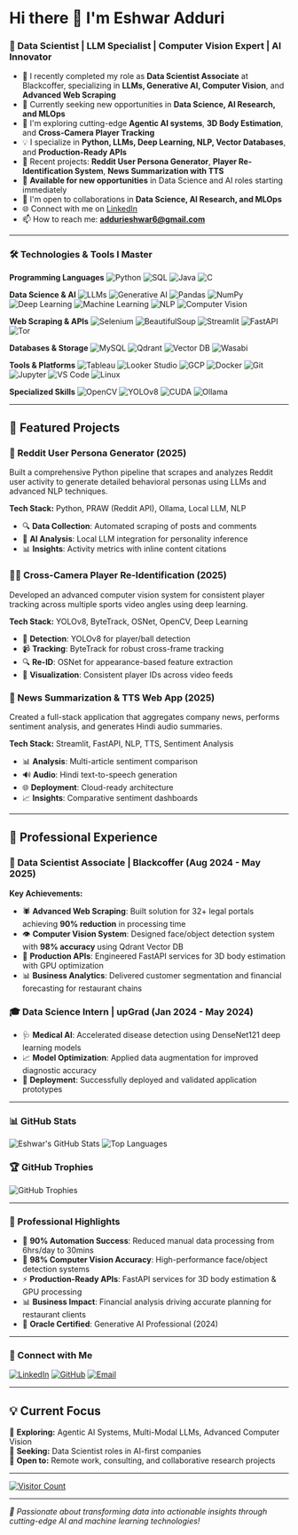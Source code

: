 # Hi there 👋 I'm Eshwar Adduri

### 🚀 Data Scientist | LLM Specialist | Computer Vision Expert | AI Innovator

- 🔭 I recently completed my role as **Data Scientist Associate** at Blackcoffer, specializing in **LLMs, Generative AI, Computer Vision**, and **Advanced Web Scraping**
- 🎯 Currently seeking new opportunities in **Data Science, AI Research, and MLOps**
- 🌱 I'm exploring cutting-edge **Agentic AI systems**, **3D Body Estimation**, and **Cross-Camera Player Tracking**
- 💡 I specialize in **Python, LLMs, Deep Learning, NLP, Vector Databases**, and **Production-Ready APIs**
- 🎯 Recent projects: **Reddit User Persona Generator**, **Player Re-Identification System**, **News Summarization with TTS**
- 🚀 **Available for new opportunities** in Data Science and AI roles starting immediately
- 🤝 I'm open to collaborations in **Data Science, AI Research, and MLOps**
- 🌐 Connect with me on [LinkedIn](https://linkedin.com/in/eshwaradduri)
- 📫 How to reach me: **addurieshwar6@gmail.com**

---

### 🛠️ Technologies & Tools I Master

**Programming Languages**
![Python](https://img.shields.io/badge/Python-3776AB?style=for-the-badge&logo=python&logoColor=white)
![SQL](https://img.shields.io/badge/SQL-4479A1?style=for-the-badge&logo=mysql&logoColor=white)
![Java](https://img.shields.io/badge/Java-ED8B00?style=for-the-badge&logo=openjdk&logoColor=white)
![C](https://img.shields.io/badge/C-00599C?style=for-the-badge&logo=c&logoColor=white)

**Data Science & AI**
![LLMs](https://img.shields.io/badge/LLMs-FF6F00?style=for-the-badge)
![Generative AI](https://img.shields.io/badge/Generative%20AI-4285F4?style=for-the-badge)
![Pandas](https://img.shields.io/badge/Pandas-150458?style=for-the-badge&logo=pandas&logoColor=white)
![NumPy](https://img.shields.io/badge/Numpy-013243?style=for-the-badge&logo=numpy&logoColor=white)
![Deep Learning](https://img.shields.io/badge/Deep%20Learning-673ab7?style=for-the-badge)
![Machine Learning](https://img.shields.io/badge/Machine%20Learning-FF6F00?style=for-the-badge)
![NLP](https://img.shields.io/badge/NLP-purple?style=for-the-badge)
![Computer Vision](https://img.shields.io/badge/Computer%20Vision-darkblue?style=for-the-badge)

**Web Scraping & APIs**
![Selenium](https://img.shields.io/badge/Selenium-43B02A?style=for-the-badge&logo=selenium&logoColor=white)
![BeautifulSoup](https://img.shields.io/badge/BeautifulSoup-3776AB?style=for-the-badge)
![Streamlit](https://img.shields.io/badge/Streamlit-FF4B4B?style=for-the-badge&logo=streamlit&logoColor=white)
![FastAPI](https://img.shields.io/badge/FastAPI-009688?style=for-the-badge&logo=fastapi&logoColor=white)
![Tor](https://img.shields.io/badge/Tor-7D4698?style=for-the-badge&logo=tor&logoColor=white)

**Databases & Storage**
![MySQL](https://img.shields.io/badge/MySQL-00000F?style=for-the-badge&logo=mysql&logoColor=white)
![Qdrant](https://img.shields.io/badge/Qdrant-FF6B6B?style=for-the-badge)
![Vector DB](https://img.shields.io/badge/Vector%20DB-4CAF50?style=for-the-badge)
![Wasabi](https://img.shields.io/badge/Wasabi-00A86B?style=for-the-badge)

**Tools & Platforms**
![Tableau](https://img.shields.io/badge/Tableau-E97627?style=for-the-badge&logo=tableau&logoColor=white)
![Looker Studio](https://img.shields.io/badge/Looker%20Studio-4285F4?style=for-the-badge)
![GCP](https://img.shields.io/badge/Google%20Cloud-4285F4?style=for-the-badge&logo=google-cloud&logoColor=white)
![Docker](https://img.shields.io/badge/Docker-0db7ed?style=for-the-badge&logo=docker&logoColor=white)
![Git](https://img.shields.io/badge/Git-F05033?style=for-the-badge&logo=git&logoColor=white)
![Jupyter](https://img.shields.io/badge/Jupyter-F37626?style=for-the-badge&logo=jupyter&logoColor=white)
![VS Code](https://img.shields.io/badge/VS%20Code-0078d4?style=for-the-badge&logo=visual-studio-code&logoColor=white)
![Linux](https://img.shields.io/badge/Linux-FCC624?style=for-the-badge&logo=linux&logoColor=black)

**Specialized Skills**
![OpenCV](https://img.shields.io/badge/OpenCV-27338e?style=for-the-badge&logo=opencv&logoColor=white)
![YOLOv8](https://img.shields.io/badge/YOLOv8-00FFFF?style=for-the-badge)
![CUDA](https://img.shields.io/badge/CUDA-76B900?style=for-the-badge&logo=nvidia&logoColor=white)
![Ollama](https://img.shields.io/badge/Ollama-000000?style=for-the-badge)

---

## 🚀 Featured Projects

### 🧠 Reddit User Persona Generator (2025)
Built a comprehensive Python pipeline that scrapes and analyzes Reddit user activity to generate detailed behavioral personas using LLMs and advanced NLP techniques.

**Tech Stack:** Python, PRAW (Reddit API), Ollama, Local LLM, NLP
- 🔍 **Data Collection**: Automated scraping of posts and comments
- 🤖 **AI Analysis**: Local LLM integration for personality inference
- 📊 **Insights**: Activity metrics with inline content citations

### 🏃‍♂️ Cross-Camera Player Re-Identification (2025)
Developed an advanced computer vision system for consistent player tracking across multiple sports video angles using deep learning.

**Tech Stack:** YOLOv8, ByteTrack, OSNet, OpenCV, Deep Learning
- 🎯 **Detection**: YOLOv8 for player/ball detection
- 📹 **Tracking**: ByteTrack for robust cross-frame tracking
- 🔍 **Re-ID**: OSNet for appearance-based feature extraction
- 🎨 **Visualization**: Consistent player IDs across video feeds

### 📰 News Summarization & TTS Web App (2025)
Created a full-stack application that aggregates company news, performs sentiment analysis, and generates Hindi audio summaries.

**Tech Stack:** Streamlit, FastAPI, NLP, TTS, Sentiment Analysis
- 📊 **Analysis**: Multi-article sentiment comparison
- 🔊 **Audio**: Hindi text-to-speech generation
- 🌐 **Deployment**: Cloud-ready architecture
- 📈 **Insights**: Comparative sentiment dashboards

---

## 💼 Professional Experience

### 🏢 Data Scientist Associate | Blackcoffer (Aug 2024 - May 2025)
**Key Achievements:**
- 🕷️ **Advanced Web Scraping**: Built solution for 32+ legal portals achieving **90% reduction** in processing time
- 👁️ **Computer Vision System**: Designed face/object detection system with **98% accuracy** using Qdrant Vector DB
- 🚀 **Production APIs**: Engineered FastAPI services for 3D body estimation with GPU optimization
- 📊 **Business Analytics**: Delivered customer segmentation and financial forecasting for restaurant chains

### 🎓 Data Science Intern | upGrad (Jan 2024 - May 2024)
- 🩺 **Medical AI**: Accelerated disease detection using DenseNet121 deep learning models
- 📈 **Model Optimization**: Applied data augmentation for improved diagnostic accuracy
- 🚀 **Deployment**: Successfully deployed and validated application prototypes

---

### 📊 GitHub Stats

![Eshwar's GitHub Stats](https://github-readme-stats.vercel.app/api?username=EshwarAdduri&show_icons=true&theme=radical)
![Top Languages](https://github-readme-stats.vercel.app/api/top-langs/?username=EshwarAdduri&layout=compact&theme=radical)

### 🏆 GitHub Trophies

![GitHub Trophies](https://github-profile-trophy.vercel.app/?username=EshwarAdduri&theme=radical&no-frame=false&no-bg=true&margin-w=4)

---

### 🌟 Professional Highlights

- 🚀 **90% Automation Success**: Reduced manual data processing from 6hrs/day to 30mins
- 🎯 **98% Computer Vision Accuracy**: High-performance face/object detection systems
- ⚡ **Production-Ready APIs**: FastAPI services for 3D body estimation & GPU processing
- 📊 **Business Impact**: Financial analysis driving accurate planning for restaurant clients
- 🏅 **Oracle Certified**: Generative AI Professional (2024)

---

### 🔗 Connect with Me

[![LinkedIn](https://img.shields.io/badge/LinkedIn-0077B5?style=for-the-badge&logo=linkedin&logoColor=white)](https://linkedin.com/in/eshwaradduri)
[![GitHub](https://img.shields.io/badge/GitHub-100000?style=for-the-badge&logo=github&logoColor=white)](https://github.com/EshwarAdduri)
[![Email](https://img.shields.io/badge/Email-D14836?style=for-the-badge&logo=gmail&logoColor=white)](mailto:addurieshwar6@gmail.com)

---

## 💡 Current Focus

🔬 **Exploring:** Agentic AI Systems, Multi-Modal LLMs, Advanced Computer Vision  
🎯 **Seeking:** Data Scientist roles in AI-first companies  
🤝 **Open to:** Remote work, consulting, and collaborative research projects  

---

[![Visitor Count](https://visitcount.itsvg.in/api?id=EshwarAdduri&icon=0&color=0)](https://visitcount.itsvg.in)

---

_🚀 Passionate about transforming data into actionable insights through cutting-edge AI and machine learning technologies!_

